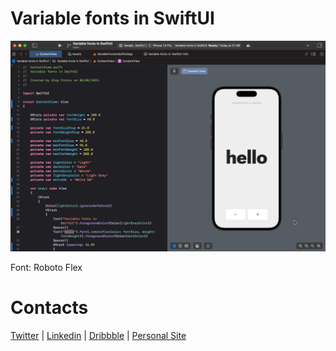 # Variable fonts in SwiftUI

<img src="demo.gif" width="800">

Font: Roboto Flex

# Contacts
[Twitter](https://www.twitter.com/volorf) | [Linkedin](https://www.linkedin.com/in/oleg-frolov-6a6a4752/) | [Dribbble](https://dribbble.com/Volorf) | [Personal Site](https://olegfrolov.design/)
